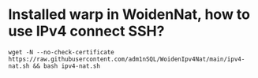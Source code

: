 # Installed warp in WoidenNat, how to use IPv4 connect SSH?

    wget -N --no-check-certificate https://raw.githubusercontent.com/adm1nSQL/WoidenIpv4Nat/main/ipv4-nat.sh && bash ipv4-nat.sh
